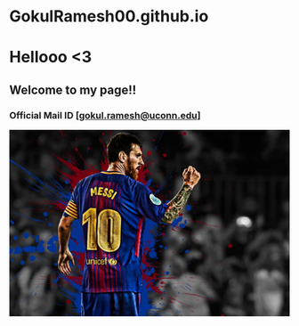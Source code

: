 # GokulRamesh00.github.io

# Hellooo <3
## Welcome to my page!!

### Official Mail ID [gokul.ramesh@uconn.edu]

<img src="/Messi.webp">

